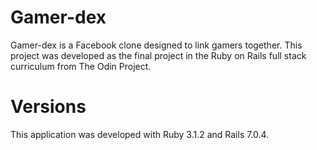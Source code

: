 # Gamer-dex

Gamer-dex is a Facebook clone designed to link gamers together. This project was developed as the final project in the Ruby on Rails full stack curriculum from The Odin Project.

# Versions

This application was developed with Ruby 3.1.2 and Rails 7.0.4.
